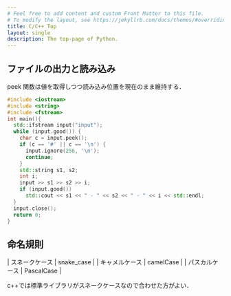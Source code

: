 ```yaml
---
# Feel free to add content and custom Front Matter to this file.
# To modify the layout, see https://jekyllrb.com/docs/themes/#overriding-theme-defaults
title: C/C++ Top
layout: single
description: The top-page of Python.
---
```




## ファイルの出力と読み込み

<!--
http://www.slis.tsukuba.ac.jp/~fujisawa.makoto.fu/cgi-bin/wiki/index.php?string%A4%CB%A4%E8%A4%EB%CA%B8%BB%FA%CE%F3%BD%E8%CD%FD

peek
https://stackoverflow.com/questions/15082383/to-separate-comments-and-data-in-txt-file-by-c-fstream
-->

peek 関数は値を取得しつつ読み込み位置を現在のまま維持する．

```cc
#include <iostream>
#include <string>
#include <fstream>
int main(){
  std::ifstream input("input");
  while (input.good()) {
    char c = input.peek();
    if (c == '#' || c == '\n') {
      input.ignore(256, '\n');
      continue;
    }   
    std::string s1, s2; 
    int i;
    input >> s1 >> s2 >> i;
    if (input.good())
      std::cout << s1 << " - " << s2 << " - " << i << std::endl;
  }
  input.close();
  return 0;
}
```

## 命名規則

| スネークケース | snake_case |
| キャメルケース | camelCase  |
| パスカルケース | PascalCase |

c++では標準ライブラリがスネークケースなので合わせた方がよい．



<!--
命名規則
https://qiita.com/rinse_/items/a11ec988e7378642e8e2
-->

<!--
c++コーディング指針
https://qiita.com/shirakawa4756/items/7430f447883a74831bf9

c++ベクトルまとめ
https://qiita.com/ysuzuki19/items/df872d91c9c89cc31aee

C++ 値渡し、ポインタ渡し、参照渡しを使い分けよう
https://qiita.com/agate-pris/items/05948b7d33f3e88b8967
-->
